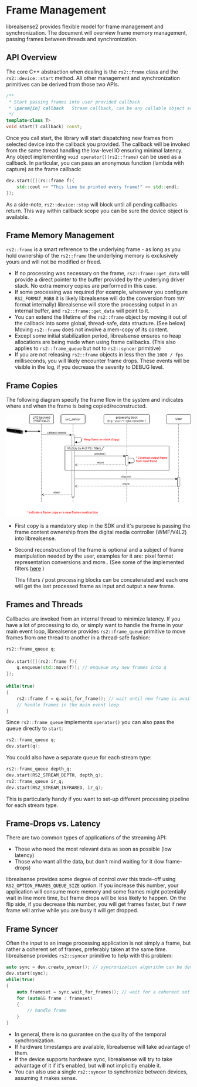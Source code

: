 # Frame Management

librealsense2 provides flexible model for frame management and synchronization. The document will overview frame memory management, passing frames between threads and synchronization. 

## API Overview

The core C++ abstraction when dealing is the `rs2::frame` class and the `rs2::device::start` method. All other management and synchronization primitives can be derived from those two APIs. 
```cpp
/**
 * Start passing frames into user provided callback
 * \param[in] callback   Stream callback, can be any callable object accepting rs2::frame
 */
template<class T>
void start(T callback) const;
```
Once you call start, the library will start dispatching new frames from selected device into the callback you provided. 
The callback will be invoked from the same thread handling the low-level IO ensuring minimal latency. Any object implementing `void operator()(rs2::frame)` can be used as a callback. In particular, you can pass an anonymous function (lambda with capture) as the frame callback:
```cpp
dev.start([](rs::frame f){
    std::cout << "This line be printed every frame!" << std::endl; 
}); 
```
As a side-note, `rs2::device::stop` will block until all pending callbacks return. This way within callback scope you can be sure the device object is available. 

## Frame Memory Management

`rs2::frame` is a smart reference to the underlying frame - as long as you hold ownership of the `rs2::frame` the underlying memory is exclusively yours and will not be modified or freed. 
* If no processing was necessary on the frame, `rs2::frame::get_data` will provide a direct pointer to the buffer provided by the underlying driver stack. No extra memory copies are performed in this case. 
* If some processing was required (for example, whenever you configure `RS2_FORMAT_RGB8` it is likely librealsense will do the conversion from `YUY` format internally) librealsense will store the processing output in an internal buffer, and `rs2::frame::get_data` will point to it. 
* You can extend the lifetime of the `rs2::frame` object by moving it out of the callback into some global, thread-safe, data structure. (See below) Moving `rs2::frame` does not involve a mem-copy of its content. 
* Except some initial stabilization period, librealsense ensures no heap allocations are being made when using frame callbacks. (This also applies to `rs2::frame_queue` but not to `rs2::syncer` primitive)
* If you are not releasing `rs2::frame` objects in less then the `1000 / fps` milliseconds, you will likely encounter frame drops. These events will be visible in the log, if you decrease the severity to DEBUG level. 

## Frame Copies

The following diagram specify the frame flow in the system and indicates where and when the frame is being copied/reconstructed.



![](.\img\frame_lifetime.png)

* First copy is a mandatory step in the SDK and it's purpose is passing the frame content ownership from the digital media controller (WMF/V4L2) into librealsense.

* Second reconstruction of the frame is optional and a subject of frame manipulation needed by the user, examples for it are: pixel format representation conversions and more.. (See some of the implemented filters [here](https://github.com/IntelRealSense/librealsense/blob/master/doc/post-processing-filters.md) )

  This filters / post processing blocks can be concatenated and each one will get the last processed frame as input and output a new frame.

## Frames and Threads

Callbacks are invoked from an internal thread to minimize latency. If you have a lot of processing to do, or simply want to handle the frame in your main event loop, librealsense provides `rs2::frame_queue` primitive to move frames from one thread to another in a thread-safe fashion:
```cpp
rs2::frame_queue q;

dev.start([](rs2::frame f){
    q.enqueue(std::move(f)); // enqueue any new frames into q
});

while(true)
{
    rs2::frame f = q.wait_for_frame(); // wait until new frame is available and dequeue it
    // handle frames in the main event loop
}
```
Since `rs2::frame_queue` implements `operator()` you can also pass the queue directly to `start`:
```cpp
rs2::frame_queue q;
dev.start(q);
```
You could also have a separate queue for each stream type:
```cpp
rs2::frame_queue depth_q;
dev.start(RS2_STREAM_DEPTH, depth_q);
rs2::frame_queue ir_q;
dev.start(RS2_STREAM_INFRARED, ir_q);
```
This is particularly handy if you want to set-up different processing pipeline for each stream type. 

## Frame-Drops vs. Latency

There are two common types of applications of the streaming API:
* Those who need the most relevant data as soon as possible (low latency) 
* Those who want all the data, but don't mind waiting for it (low frame-drops)

librealsense provides some degree of control over this trade-off using `RS2_OPTION_FRAMES_QUEUE_SIZE` option. If you increase this number, your application will consume more memory and some frames might potentially wait in line more time, but frame drops will be less likely to happen. On the flip side, if you decrease this number, you will get frames faster, but if new frame will arrive while you are busy it will get dropped. 

## Frame Syncer

Often the input to an image processing application is not simply a frame, but rather a coherent set of frames, preferably taken at the same time. librealsense provides `rs2::syncer` primitive to help with this problem:
```cpp
auto sync = dev.create_syncer(); // syncronization algorithm can be device specific
dev.start(sync);
while(true)
{
    auto frameset = sync.wait_for_frames(); // wait for a coherent set of frames
    for (auto&& frame : frameset)
    {
        // handle frame
    }
}
```
* In general, there is no guarantee on the quality of the temporal synchronization. 
* If hardware timestamps are available, librealsense will take advantage of them.
* If the device supports hardware sync, librealsense will try to take advantage of it if it's enabled, but will not implicitly enable it. 
* You can also use a single `rs2::syncer` to synchronize between devices, assuming it makes sense. 



